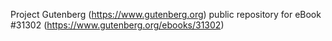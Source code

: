 Project Gutenberg (https://www.gutenberg.org) public repository for eBook #31302 (https://www.gutenberg.org/ebooks/31302)
